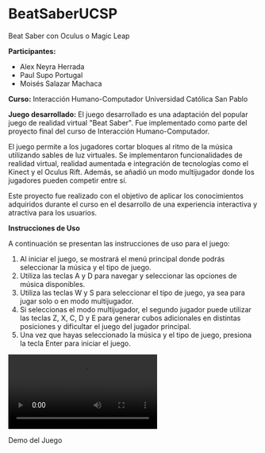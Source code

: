 # BeatSaberUCSP
 Beat Saber con Oculus o Magic Leap

**Participantes:**
- Alex Neyra Herrada
- Paul Supo Portugal
- Moisés Salazar Machaca

**Curso:**
Interacción Humano-Computador
Universidad Católica San Pablo

**Juego desarrollado:**
El juego desarrollado es una adaptación del popular juego de realidad virtual "Beat Saber". Fue implementado como parte del proyecto final del curso de Interacción Humano-Computador.

El juego permite a los jugadores cortar bloques al ritmo de la música utilizando sables de luz virtuales. Se implementaron funcionalidades de realidad virtual, realidad aumentada e integración de tecnologías como el Kinect y el Oculus Rift. Además, se añadió un modo multijugador donde los jugadores pueden competir entre sí.

Este proyecto fue realizado con el objetivo de aplicar los conocimientos adquiridos durante el curso en el desarrollo de una experiencia interactiva y atractiva para los usuarios.

**Instrucciones de Uso**

A continuación se presentan las instrucciones de uso para el juego:

1. Al iniciar el juego, se mostrará el menú principal donde podrás seleccionar la música y el tipo de juego.
2. Utiliza las teclas A y D para navegar y seleccionar las opciones de música disponibles.
3. Utiliza las teclas W y S para seleccionar el tipo de juego, ya sea para jugar solo o en modo multijugador.
4. Si seleccionas el modo multijugador, el segundo jugador puede utilizar las teclas Z, X, C, D y E para generar cubos adicionales en distintas posiciones y dificultar el juego del jugador principal.
5. Una vez que hayas seleccionado la música y el tipo de juego, presiona la tecla Enter para iniciar el juego.

![Texto alternativo](Assets/Img/20230708_115737.mp4)

Demo del Juego


